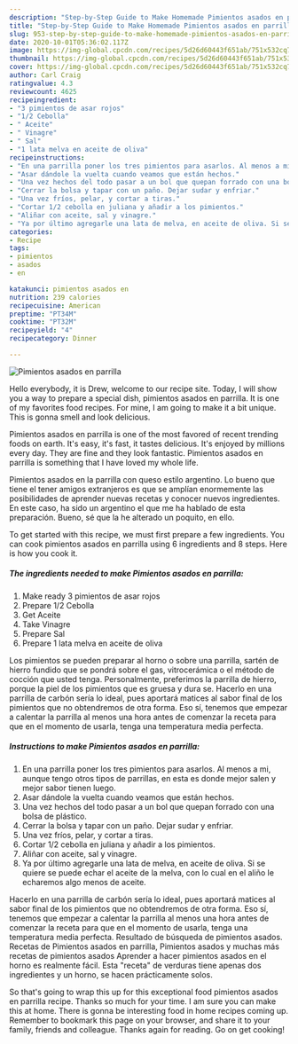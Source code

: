 ```yaml
---
description: "Step-by-Step Guide to Make Homemade Pimientos asados en parrilla"
title: "Step-by-Step Guide to Make Homemade Pimientos asados en parrilla"
slug: 953-step-by-step-guide-to-make-homemade-pimientos-asados-en-parrilla
date: 2020-10-01T05:36:02.117Z
image: https://img-global.cpcdn.com/recipes/5d26d60443f651ab/751x532cq70/pimientos-asados-en-parrilla-foto-principal.jpg
thumbnail: https://img-global.cpcdn.com/recipes/5d26d60443f651ab/751x532cq70/pimientos-asados-en-parrilla-foto-principal.jpg
cover: https://img-global.cpcdn.com/recipes/5d26d60443f651ab/751x532cq70/pimientos-asados-en-parrilla-foto-principal.jpg
author: Carl Craig
ratingvalue: 4.3
reviewcount: 4625
recipeingredient:
- "3 pimientos de asar rojos"
- "1/2 Cebolla"
- " Aceite"
- " Vinagre"
- " Sal"
- "1 lata melva en aceite de oliva"
recipeinstructions:
- "En una parrilla poner los tres pimientos para asarlos. Al menos a mi, aunque tengo otros tipos de parrillas, en esta es donde mejor salen y mejor sabor tienen luego."
- "Asar dándole la vuelta cuando veamos que están hechos."
- "Una vez hechos del todo pasar a un bol que quepan forrado con una bolsa de plástico."
- "Cerrar la bolsa y tapar con un paño. Dejar sudar y enfriar."
- "Una vez fríos, pelar, y cortar a tiras."
- "Cortar 1/2 cebolla en juliana y añadir a los pimientos."
- "Aliñar con aceite, sal y vinagre."
- "Ya por último agregarle una lata de melva, en aceite de oliva. Si se quiere se puede echar el aceite de la melva, con lo cual en el aliño le echaremos algo menos de aceite."
categories:
- Recipe
tags:
- pimientos
- asados
- en

katakunci: pimientos asados en 
nutrition: 239 calories
recipecuisine: American
preptime: "PT34M"
cooktime: "PT32M"
recipeyield: "4"
recipecategory: Dinner

---
```



![Pimientos asados en parrilla](https://img-global.cpcdn.com/recipes/5d26d60443f651ab/751x532cq70/pimientos-asados-en-parrilla-foto-principal.jpg)

Hello everybody, it is Drew, welcome to our recipe site. Today, I will show you a way to prepare a special dish, pimientos asados en parrilla. It is one of my favorites food recipes. For mine, I am going to make it a bit unique. This is gonna smell and look delicious.

Pimientos asados en parrilla is one of the most favored of recent trending foods on earth. It's easy, it's fast, it tastes delicious. It's enjoyed by millions every day. They are fine and they look fantastic. Pimientos asados en parrilla is something that I have loved my whole life.

Pimientos asados en la parrilla con queso estilo argentino. Lo bueno que tiene el tener amigos extranjeros es que se amplían enormemente las posibilidades de aprender nuevas recetas y conocer nuevos ingredientes. En este caso, ha sido un argentino el que me ha hablado de esta preparación. Bueno, sé que la he alterado un poquito, en ello.


To get started with this recipe, we must first prepare a few ingredients. You can cook pimientos asados en parrilla using 6 ingredients and 8 steps. Here is how you cook it.

<!--inarticleads1-->

##### The ingredients needed to make Pimientos asados en parrilla:

1. Make ready 3 pimientos de asar rojos
1. Prepare 1/2 Cebolla
1. Get  Aceite
1. Take  Vinagre
1. Prepare  Sal
1. Prepare 1 lata melva en aceite de oliva


Los pimientos se pueden preparar al horno o sobre una parrilla, sartén de hierro fundido que se pondrá sobre el gas, vitrocerámica o el método de cocción que usted tenga. Personalmente, preferimos la parrilla de hierro, porque la piel de los pimientos que es gruesa y dura se. Hacerlo en una parrilla de carbón sería lo ideal, pues aportará matices al sabor final de los pimientos que no obtendremos de otra forma. Eso sí, tenemos que empezar a calentar la parrilla al menos una hora antes de comenzar la receta para que en el momento de usarla, tenga una temperatura media perfecta. 

<!--inarticleads2-->

##### Instructions to make Pimientos asados en parrilla:

1. En una parrilla poner los tres pimientos para asarlos. Al menos a mi, aunque tengo otros tipos de parrillas, en esta es donde mejor salen y mejor sabor tienen luego.
1. Asar dándole la vuelta cuando veamos que están hechos.
1. Una vez hechos del todo pasar a un bol que quepan forrado con una bolsa de plástico.
1. Cerrar la bolsa y tapar con un paño. Dejar sudar y enfriar.
1. Una vez fríos, pelar, y cortar a tiras.
1. Cortar 1/2 cebolla en juliana y añadir a los pimientos.
1. Aliñar con aceite, sal y vinagre.
1. Ya por último agregarle una lata de melva, en aceite de oliva. Si se quiere se puede echar el aceite de la melva, con lo cual en el aliño le echaremos algo menos de aceite.


Hacerlo en una parrilla de carbón sería lo ideal, pues aportará matices al sabor final de los pimientos que no obtendremos de otra forma. Eso sí, tenemos que empezar a calentar la parrilla al menos una hora antes de comenzar la receta para que en el momento de usarla, tenga una temperatura media perfecta. Resultado de búsqueda de pimientos asados. Recetas de Pimientos asados en parrilla, Pimientos asados y muchas más recetas de pimientos asados Aprender a hacer pimientos asados en el horno es realmente fácil. Esta &#34;receta&#34; de verduras tiene apenas dos ingredientes y un horno, se hacen prácticamente solos. 

So that's going to wrap this up for this exceptional food pimientos asados en parrilla recipe. Thanks so much for your time. I am sure you can make this at home. There is gonna be interesting food in home recipes coming up. Remember to bookmark this page on your browser, and share it to your family, friends and colleague. Thanks again for reading. Go on get cooking!
